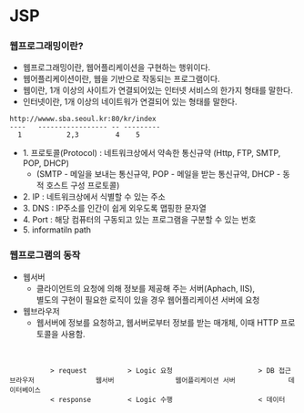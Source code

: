 # JSP
### 웹프로그래밍이란?
+ 웹프로그래밍이란, 웹어플리케이션을 구현하는 행위이다.
+ 웹어플리케이션이란, 웹을 기반으로 작동되는 프로그램이다.
+ 웹이란, 1개 이상의 사이트가 연결되어있는 인터넷 서비스의 한가지 형태를 말한다.
+ 인터넷이란, 1개 이상의 네이트워가 연결되어 있는 형태를 말한다.

``` 
http://wwww.sba.seoul.kr:80/kr/index
----   ----------------- -- ---------
  1           2,3         4    5
```
+ 1\. 프로토콜(Protocol) : 네트워크상에서 약속한 통신규약 (Http, FTP, SMTP, POP, DHCP)
  + (SMTP - 메일을 보내는 통신규약, POP - 메일을 받는 통신규약, DHCP - 동적 호스트 구성 프로토콜)
+ 2\. IP : 네트워크상에서 식별할 수 있는 주소
+ 3\. DNS : IP주소를 인간이 쉽게 외우도록 맵핑한 문자열
+ 4\. Port : 해당 컴퓨터의 구동되고 있는 프로그램을 구분할 수 있는 번호
+ 5\. informatiln path

### 웹프로그램의 동작
+ 웹서버
  + 클라이언트의 요청에 의해 정보를 제공해 주는 서버(Aphach, IIS),  
  별도의 구현이 필요한 로직이 있을 경우 웹어플리케이션 서버에 요청
+ 웹브라우저
  + 웹서버에 정보를 요청하고, 웹서버로부터 정보를 받는 매개체, 이때 HTTP 프로토콜을 사용함.

<br>

```
          > request          > Logic 요청                     > DB 접근
브라우저               웹서버               웹어플리케이션 서버             데이터베이스
          < response         < Logic 수행                     < 데이터
```
